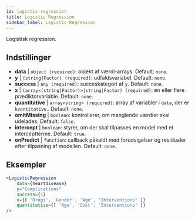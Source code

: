 ```yaml
---
id: logistic-regression
title: Logistic Regression
sidebar_label: Logistic Regression
---
```


Logistisk regression.

## Indstillinger

* __data__ | `object (required)`: objekt af værdi-arrays. Default: `none`.
* __y__ | `(string|Factor) (required)`: udfaldsvariabel. Default: `none`.
* __success__ | `any (required)`: succeskategori af `y`. Default: `none`.
* __x__ | `(array<(string|Factor)>|string|Factor) (required)`: en eller flere prædiktorvariable. Default: `none`.
* __quantitative__ | `array<string> (required)`: array af variabler i `data`, der er `kvantitative`.. Default: `none`.
* __omitMissing__ | `boolean`: kontrollerer, om manglende værdier skal udelades. Default: `false`.
* __intercept__ | `boolean`: styrer, om der skal tilpasses en model med et interceptterme. Default: `true`.
* __onPredict__ | `function`: callback påkaldt med forudsigelser og residualer efter tilpasning af modellen. Default: `none`.


## Eksempler

```jsx live
<LogisticRegression 
    data={heartdisease} 
    y="Complications"
    success={1}
    x={[ 'Drugs', 'Gender', 'Age', 'Interventions' ]}
    quantitative={[ 'Age', 'Cost', 'Interventions' ]}
/>
```

